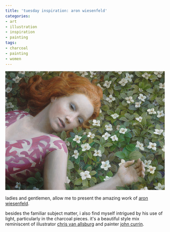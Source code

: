 ```yaml
---
title: 'tuesday inspiration: aron wiesenfeld'
categories:
- art
- illustration
- inspiration
- painting
tags:
- charcoal
- painting
- women
---
```


![](03/aron_wiesenfeld.jpg)

ladies and gentlemen, allow me to present the amazing work of [aron wiesenfeld](http://www.aronwiesenfeld.com/).

besides the familiar subject matter, i also find myself intrigued by his use of light, particularly in the charcoal pieces. it's a beautiful style mix reminiscent of illustrator [chris van allsburg](http://www.chrisvanallsburg.com/flash.html) and painter [john currin](http://en.wikipedia.org/wiki/John_Currin). 

